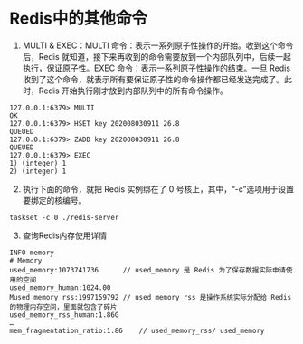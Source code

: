 # Redis中的其他命令

1. MULTI & EXEC：MULTI 命令：表示一系列原子性操作的开始。收到这个命令后，Redis 就知道，接下来再收到的命令需要放到一个内部队列中，后续一起执行，保证原子性。EXEC 命令：表示一系列原子性操作的结束。一旦 Redis 收到了这个命令，就表示所有要保证原子性的命令操作都已经发送完成了。此时，Redis 开始执行刚才放到内部队列中的所有命令操作。
```shell
127.0.0.1:6379> MULTI
OK
127.0.0.1:6379> HSET key 202008030911 26.8
QUEUED
127.0.0.1:6379> ZADD key 202008030911 26.8
QUEUED
127.0.0.1:6379> EXEC
1) (integer) 1
2) (integer) 1

```


2. 执行下面的命令，就把 Redis 实例绑在了 0 号核上，其中，“-c”选项用于设置要绑定的核编号。
```shell
taskset -c 0 ./redis-server
```

3. 查询Redis内存使用详情
```shell
INFO memory
# Memory
used_memory:1073741736      // used_memory 是 Redis 为了保存数据实际申请使用的空间
used_memory_human:1024.00
Mused_memory_rss:1997159792 // used_memory_rss 是操作系统实际分配给 Redis 的物理内存空间，里面就包含了碎片
used_memory_rss_human:1.86G
…
mem_fragmentation_ratio:1.86    // used_memory_rss/ used_memory
```